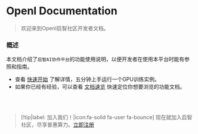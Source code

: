 # OpenI Documentation

> 欢迎来到OpenI启智社区开发者文档。

### 概述

本文档介绍了`启智AI协作平台`的功能使用说明，以便开发者在使用本平台时能有参照和指南。

- 查看 [快速开始](quickstart/quickstartGPU.md) 了解详情，五分钟上手运行一个GPU训练实例。
- 如果你已经有经验，可以查看 [文档速览](quickstart/quickmenu.md) 快速定位你想要浏览的功能文档。

<br>

<br>

> [!tip|label: 加入我们！|icon:fa-solid fa-user fa-bounce]
> 现在就加入启智社区，尽享普惠算力。[立即注册](https://git.openi.org.cn/user/sign_up)